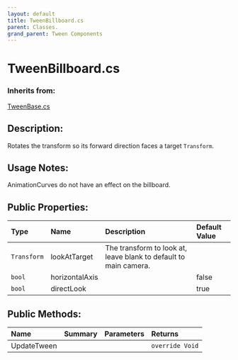 ```yaml
---
layout: default
title: TweenBillboard.cs
parent: Classes.
grand_parent: Tween Components
---
```


# TweenBillboard.cs

### Inherits from:
[TweenBase.cs](https://kitbashery.com/docs/tween-components/tween-base.html)

## Description:
 Rotates the transform so its forward direction faces a target `Transform`.

## Usage Notes:
 
AnimationCurves do not have an effect on the billboard.
 

## Public Properties:

| Type        | Name | Description         | Default Value |
|:-------------|:----|:------------------|:------|
|  `Transform` | lookAtTarget | The transform to look at, leave blank to default to main camera. |  |
|  `bool` | horizontalAxis |  | false |
|  `bool` | directLook |  | true |

## Public Methods:

| Name | Summary      | Parameters | Returns |
|:----|:------------------|:-----------|:--------|
| UpdateTween |  |  | `override Void` |
